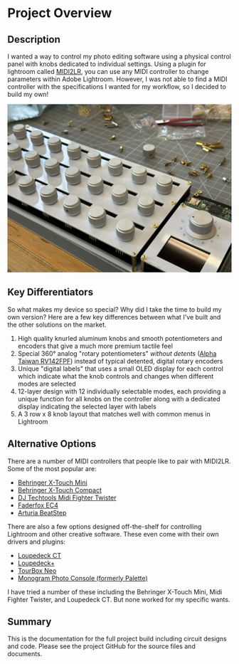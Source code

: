 # Project Overview

## Description
I wanted a way to control my photo editing software using a physical control panel with knobs dedicated to individual settings. Using a plugin for lightroom called [MIDI2LR](https://rsjaffe.github.io/MIDI2LR/), you can use any MIDI controller to change parameters within Adobe Lightroom. However, I was not able to find a MIDI controller with the specifications I wanted for my workflow, so I decided to build my own!

![Final Product](img/IMG_2815.JPEG)

## Key Differentiators
So what makes my device so special? Why did I take the time to build my own version? Here are a few key differences between what I've built and the other solutions on the market.

1. High quality knurled aluminum knobs and smooth potentiometers and encoders that give a much more premium tactile feel
2. Special 360&deg; analog "rotary potentiometers" *without detents* ([Alpha Taiwan RV142FPF](https://www.taiwanalpha.com/en/products/4)) instead of typical detented, digital rotary encoders
3. Unique "digital labels" that uses a small OLED display for each control which indicate what the knob controls and changes when different modes are selected
4. 12-layer design with 12 individually selectable modes, each providing a unique function for all knobs on the controller along with a dedicated display indicating the selected layer with labels
5. A 3 row x 8 knob layout that matches well with common menus in Lightroom

## Alternative Options
There are a number of MIDI controllers that people like to pair with MIDI2LR. Some of the most popular are:

- [Behringer X-Touch Mini](https://www.behringer.com/product.html?modelCode=0808-AAF)
- [Behringer X-Touch Compact](https://www.behringer.com/product.html?modelCode=0808-AAE)
- [DJ Techtools Midi Fighter Twister](https://store.djtechtools.com/collections/midi-fighters-midi-fighter-accessories/products/midi-fighter-twister)
- [Faderfox EC4](https://faderfox.de/ec4.html)
- [Arturia BeatStep](https://www.arturia.com/products/hybrid-synths/beatstep/overview)

There are also a few options designed off-the-shelf for controlling Lightroom and other creative software. These even come with their own drivers and plugins:

- [Loupedeck CT](https://loupedeck.com/us/products/loupedeck-ct/)
- [Loupedeck+](https://loupedeck.com/us/products/loupedeck-plus/)
- [TourBox Neo](https://www.tourboxtech.com/en/tourbox-neo/)
- [Monogram Photo Console (formerly Palette)](https://monogramcc.com/shop/products/photo-console/)

I have tried a number of these including the Behringer X-Touch Mini, Midi Fighter Twister, and Loupedeck CT. But none worked for my specific wants.

## Summary
This is the documentation for the full project build including circuit designs and code. Please see the project GitHub for the source files and documents.
